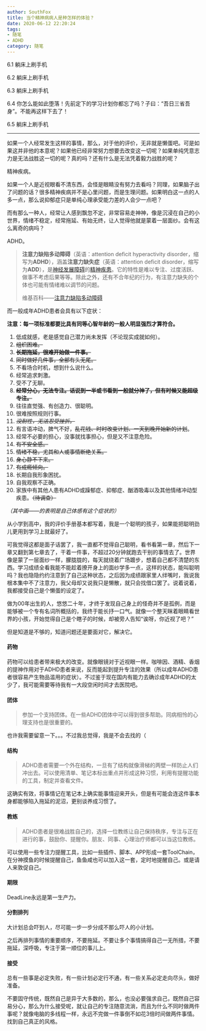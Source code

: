 ```yaml
---
author: SouthFox
title: 当个精神病病人是种怎样的体验？
date: 2020-06-12 22:20:24
tags: 
- 随笔
- ADHD
category: 随笔
---
```


6.1 躺床上刷手机

6.2 躺床上刷手机

6.3 躺床上刷手机

6.4 你怎么能如此堕落！先前定下的学习计划你都忘了吗？子曰：“吾日三省吾身”。不能再这样下去了！

6.5 躺床上刷手机

<!--- more --->

------

如果一个人经常发生这样的事情，那么，对于他的评价，无非就是懒蛋吧。可是如果这并非他的本意呢？如果他已经非常努力想要去改变这一切呢？如果单纯凭意志力是无法战胜这一切的呢？真的吗？还有什么是无法凭着毅力战胜的呢？

精神疾病。

如果一个人是近视眼看不清东西，会怪是眼睛没有努力去看吗？同理，如果脑子出了问题的话？很多精神疾病并不是心里问题，而是生理问题。如果明白这一点的人多一点，那么说抑郁症只是单纯心理承受能力差的人会少一点吧？

而有那么一种人，经常让人感到飘忽不定，非常容易走神神，像是沉浸在自己的小世界，情绪不稳定，经常拖延、有始无终，让人觉得他就是蒙着一层面纱。会有这么离奇的病吗？

ADHD。



> **注意力缺陷多动障碍**（英语：attention deficit hyperactivity disorder，缩写为**ADHD**），涵盖**注意力缺失症**（英语：attention deficit disorder，缩写为**ADD**），是[神经发展障碍](https://zh.wikipedia.org/wiki/神經發展障礙)的[精神疾患](https://zh.wikipedia.org/wiki/精神疾患)。它的特性是难以专注、过度活跃、做事不考虑后果等等。除此之外，还有不合年纪的行为，有注意力缺失的个体也可能有情绪难以调节的问题。
>
> 维基百科——[注意力缺陷多动障碍](https://zh.wikipedia.org/wiki/%E6%B3%A8%E6%84%8F%E5%8A%9B%E4%B8%8D%E8%B6%B3%E9%81%8E%E5%8B%95%E7%97%87)
>



而一般成年ADHD患者会具有以下症状：

**注意：每一项标准都要比具有同等心智年龄的一般人明显强烈才算符合。**

1. 低成就感，老是感觉自己潜力尚未发挥（不论现实成就如何）。
2. ~~组织困难。~~
3. **~~长期拖延，很难开始做一件事。~~**
4. ~~同时做好几件事，全部有头无尾。~~
5. 不看场合时机，想到什么说什么。
6. 经常追求刺激。
7. 受不了无聊。
8. **~~经常分心，无法专注。话说到一半或书看到一般就分神了，但有时候又能超级专注。~~**
9. 往往直觉强、有创造力、很聪明。
10. 很难按照规则行事。
11. ~~*没耐性，无法忍受挫折。*~~
12. 有言语冲动，脾气不好，~~乱花钱、时时改变计划、一天到晚开始新的计划~~。
13. 经常不必要的担心，没事就找事担心，但是又不注意危险。
14. ~~有不安全感。~~
15. ~~情绪不稳，尤其和人或事情断绝关系。~~
16. ~~身心静不下来。~~
17. ~~有成瘾倾向。~~
18. 长期自我形象困扰。
19. 自我观察不正确。
20. 家族中有其他人患有ADHD或躁郁症、抑郁症、酗酒吸毒以及其他情绪冲动型疾患。~~（待调查）~~

*（其中画——的表明是自己体感有这个症状的）*



从小学到高中，我的评价手册基本都写着，我是一个聪明的孩子，如果能把聪明劲儿更用到学习上就最好了。

可我觉得这都是面子话罢了，我一直都不觉得自己聪明，看书看第一章，然后下一章又翻到第七章去了，干着一件事，不超过20分钟就跑去干别的事情去了。世界像是蒙了一层面纱一样，朦胧胧的，每天就绕着广场踱步，想着自己都不清楚的东西。学习成绩全看我能不能趁着撩开身上的面纱学多一点，这样的状态，能叫聪明吗？我也隐隐约约注意到了自己这种状态，之后因为成绩跟家里人绊嘴时，我说我根本集中不了注意力，我父母却又说我只是懒散，就只会找借口罢了。说着说着，我都接受自己是个懒蛋的设定了。

做为00年出生的人，悠悠二十年，才终于发现自己身上的怪奇并不是孤例，而是能够被一个专有名词所概括的，我终于能长抒一口气。就像一个整天眯着眼睛看世界的小孩，开始觉得自己是个瞎子的时候，却被旁人告知“诶呀，你近视了吧？”



但是知道是不够的，知道问题还是要面对它，解决它。

#### 药物

药物可以给患者带来极大的改变。就像眼镜对于近视眼一样。咖啡因、酒精、香烟的提神作用对于ADHD患者来说，反而能起到提升专注的效果（所以成年ADHD患者很容易产生物品滥用的症状）。不过鉴于现在国内有能力去确诊成年ADHD的太少了，我可能需要等待我有一大段空闲时间才去医院吧。

#### 团体

> 参加一个支持团体。在一些ADHD团体中可以得到很多帮助。同病相怜的心理支持也是很重要的。

也许我需要留意一下。。。不过我总觉得，我是不会去找的（

#### 结构

> ADHD患者需要一个外在结构，一旦有了结构就像滑梯的两壁一样防止人们冲出去。可以使用清单、笔记本标出重点并形成这种习惯，利用有提醒功能的工具，制定并查看文件。

这确实有效，将事情记在笔记本上确实能事情迎来开头，但是有可能会连这件事本身都能够陷入拖延的泥沼，更别谈养成习惯了。

#### 教练

> ADHD患者是很难战胜自己的，选择一位教练让自己保持秩序，专注与正在进行的事，鼓励你、提醒你。朋友、同事、心理治疗师都可以当这位教练。

可以使用一些专注力提醒工具，比如一些插件、脚本、APP形成一套ToolChain，在分神摸鱼的时候提醒自己，鱼鱼咸也可以加入这一套，定时地提醒自己。或是请人来敦促自己。

#### 期限

DeadLine永远是第一生产力。

#### 分割排列

大计划总会吓到人，尽可能一步一步分成不那么吓人的小计划。

之后再排列事情的重要顺序，不要拖延。不要让多个事情搞得自己一无所措，不要拖延，深呼吸，专注于第一顺位的事儿上。

#### 接受

总有一些事是必定失败，有一些计划必定行不通，有一些关系必定走向尽头，做好准备。

不要固守传统，既然自己是异于大多数的，那么，也没必要强求自己，既然自己容易分心，那么为什么接受呢，就让自己的专注随意流淌，而且为什么不同时做两件事呢？就像电脑的多线程一样，永远不完做一件事倒不如花3倍时间做两件事情。找到自己真正的风格。





